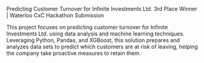 Predicting Customer Turnover for Infinite Investments Ltd.
3rd Place Winner | Waterloo CxC Hackathon Submission

This project focuses on predicting customer turnover for Infinite Investments Ltd. using data analysis and machine learning techniques. Leveraging Python, 
Pandas, and XGBoost, this solution prepares and analyzes data sets to predict which customers are at risk of leaving, helping the company take proactive measures to retain them.
